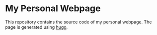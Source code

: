# My Personal Webpage
This repository contains the source code of my personal webpage. The page is generated using [hugo](https://gohugo.io).
